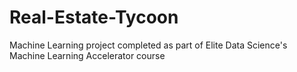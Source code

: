 # Real-Estate-Tycoon
Machine Learning project completed as part of Elite Data Science's Machine Learning Accelerator course
